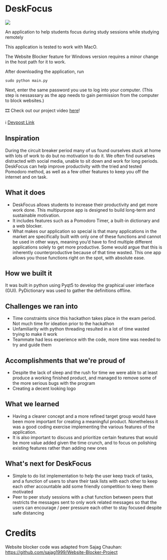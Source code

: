 # DeskFocus
![](image/DeskFocus.gif)

An application to help students focus during study sessions while studying remotely

This application is tested to work with MacO. 

The Website Blocker feature for Windows version requires a minor change in the host path for it to work. 

After downloading the application, run

`sudo python main.py`

Next, enter the same password you use to log into your computer. 
(This step is nessassary as the app needs to gain permission from the computer to block websites.)

:film_strip: Check out our project video [here](https://www.youtube.com/watch?v=Ky1dltMkWzU&feature=emb_title)!

:information_source:  [Devpost Link](https://devpost.com/software/desktranslate) 

## Inspiration
During the circuit breaker period many of us found ourselves stuck at home with lots of work to do but no motivation to do it. We often find ourselves distracted with social media, unable to sit down and work for long periods. DeskFocus can help improve productivity with the tried and tested Pomodoro method, as well as a few other features to keep you off the internet and on task.

## What it does
* DeskFocus allows students to increase their productivity and get more work done. This multipurpose app is designed to build long-term and sustainable motivation. 
* It includes features such as a Pomodoro Timer, a built-in dictionary and a web blocker.
* What makes our application so special is that many applications in the market are specifically built with only one of these functions and cannot be used in other ways, meaning you’d have to find multiple different applications solely to get more productive. Some would argue that this is inherently counterproductive because of that time wasted. This one app allows you those functions right on the spot, with absolute ease.  

## How we built it
It was built in python using Pyqt5 to develop the graphical user interface (GUI). PyDictionary was used to gather the definitions offline. 

## Challenges we ran into
* Time constraints since this hackathon takes place in the exam period. Not much time for ideation prior to the hackathon
* Unfamiliarity with python threading resulted in a lot of time wasted trying to make it work
* Teammate had less experience with the code, more time was needed to try and guide them 

## Accomplishments that we're proud of
* Despite the lack of sleep and the rush for time we were able to at least produce a working finished product, and managed to remove some of the more serious bugs with the program
* Creating a decent looking logo

## What we learned
* Having a clearer concept and a more refined target group would have been more important for creating a meaningful product. Nonetheless it was a good coding exercise implementing the various features of the application.
* It is also important to discuss and prioritize certain features that would be more value added given the time crunch, and to focus on polishing existing features rather than adding new ones

## What's next for DeskFocus
* Simple to do list implementation to help the user keep track of tasks, and a function of users to share their task lists with each other to keep each other accountable add some friendly competition to keep them motivated
* Peer to peer study sessions with a chat function between peers that restricts the messages sent to only work related messages so that the users can encourage / peer pressure each other to stay focused despite safe distancing

# Credits
Website blocker code was adapted from Sajag Chauhan:
https://github.com/sajag1999/Website-Blocker-Project
